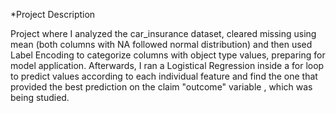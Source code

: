 *Project Description

Project where I analyzed the car_insurance dataset, cleared missing using mean (both columns with NA followed normal distribution) and then used Label Encoding to categorize columns with object type values, preparing for model application.
Afterwards, I ran a Logistical Regression inside a for loop to predict values according to each individual feature and find the one that provided the best prediction on the claim "outcome" variable , which was being studied.
